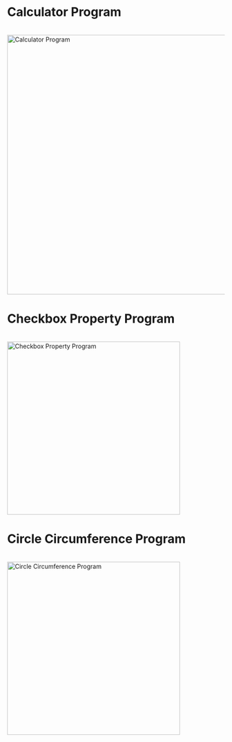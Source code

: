 # Calculator Program
<br>
<img width="600" alt="Calculator Program" src="https://github.com/user-attachments/assets/cf2399e1-a78f-49b7-ac8b-ac0c8750cdfd">

# Checkbox Property Program
<br>
<img width="400" alt="Checkbox Property Program" src="">

# Circle Circumference Program
<br>
<img width="400" alt="Circle Circumference Program" src="">





